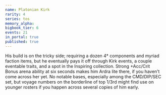 ```yaml
---
name: Platonian Kirk
rarity: 4
series: tos
memory_alpha:
bigbook_tier: 6
events: 21
in_portal: true
published: true
---
```


His build is on the tricky side; requiring a dozen 4* components and myriad faction items, but he eventually pays it off through Kirk events, a couple eventable traits, and a spot in the Inspiring collection. Strong +Acc/Crit Bonus arena ability at six seconds makes him Ardra lite there, if you haven’t come across her yet. No notable bases, especially among the CMD/DIP/SEC set, but voyage numbers on the borderline of top 1/3rd might find use on younger rosters if you happen across several copies of him early.
